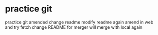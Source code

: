 # practice git
practice git amended
change readme
modify readme again
amend in web and try fetch
change README for merger
will merge with local again
